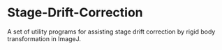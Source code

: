 # Stage-Drift-Correction
A set of utility programs for assisting stage drift correction by rigid body transformation in ImageJ.
